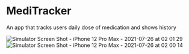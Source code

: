 # MediTracker
An app that tracks users daily dose of medication and shows history

![Simulator Screen Shot - iPhone 12 Pro Max - 2021-07-26 at 02 01 29](https://user-images.githubusercontent.com/43098888/126912712-3774f6b9-561b-4a0d-bfb1-b4d745fbbcd8.png)
![Simulator Screen Shot - iPhone 12 Pro Max - 2021-07-26 at 02 00 14](https://user-images.githubusercontent.com/43098888/126912714-1e76641e-a67d-4613-beef-845f12fca457.png)
